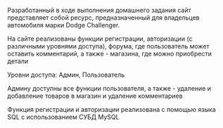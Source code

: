 Разработанный в ходе выполнения домашнего задания сайт представляет собой ресурс, предназначенный для владельцев автомобиля марки Dodge Challenger.

На сайте реализованы функции регистрации, авторизации (с различными уровнями доступа), форума, где пользователь может оставить комментарий, а также - магазина, где можно приобрести детали

Уровни доступа: Админ, Пользователь

Админу доступны все функции пользователя, а также - удаление и добавление товаров в магазин и удаление комментариев

Функция регистрации и авторизации реализована с помощью языка SQL с использованием СУБД MySQL
